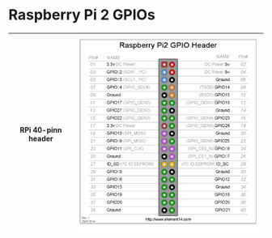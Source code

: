# Raspberry Pi 2 GPIOs
|RPi 40-pinn header|<img src="GPIO_Pi2_halfSize.png">|
|------------------------------|-----|
